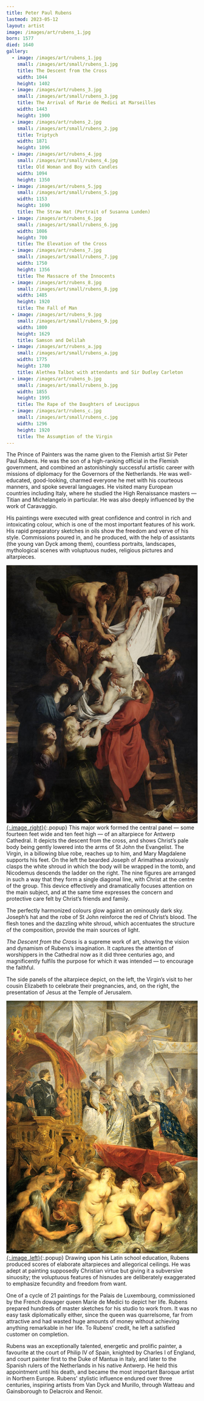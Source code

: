 ```yaml
---
title: Peter Paul Rubens
lastmod: 2023-05-12
layout: artist
image: /images/art/rubens_1.jpg
born: 1577
died: 1640
gallery:
  - image: /images/art/rubens_1.jpg
    small: /images/art/small/rubens_1.jpg
    title: The Descent from the Cross
    width: 1044
    height: 1402
  - image: /images/art/rubens_3.jpg
    small: /images/art/small/rubens_3.jpg
    title: The Arrival of Marie de Medici at Marseilles
    width: 1443
    height: 1900
  - image: /images/art/rubens_2.jpg
    small: /images/art/small/rubens_2.jpg
    title: Triptych
    width: 1871
    height: 1096
  - image: /images/art/rubens_4.jpg
    small: /images/art/small/rubens_4.jpg
    title: Old Woman and Boy with Candles
    width: 1094
    height: 1350
  - image: /images/art/rubens_5.jpg
    small: /images/art/small/rubens_5.jpg
    width: 1153
    height: 1690
    title: The Straw Hat (Portrait of Susanna Lunden)
  - image: /images/art/rubens_6.jpg
    small: /images/art/small/rubens_6.jpg
    width: 1086
    height: 700
    title: The Elevation of the Cross
  - image: /images/art/rubens_7.jpg
    small: /images/art/small/rubens_7.jpg
    width: 1750
    height: 1356
    title: The Massacre of the Innocents
  - image: /images/art/rubens_8.jpg
    small: /images/art/small/rubens_8.jpg
    width: 1485
    height: 1920
    title: The Fall of Man
  - image: /images/art/rubens_9.jpg
    small: /images/art/small/rubens_9.jpg
    width: 1800
    height: 1629
    title: Samson and Delilah
  - image: /images/art/rubens_a.jpg
    small: /images/art/small/rubens_a.jpg
    width: 1775
    height: 1780
    title: Alethea Talbot with attendants and Sir Dudley Carleton
  - image: /images/art/rubens_b.jpg
    small: /images/art/small/rubens_b.jpg
    width: 1855
    height: 1995
    title: The Rape of the Daughters of Leucippus
  - image: /images/art/rubens_c.jpg
    small: /images/art/small/rubens_c.jpg
    width: 1296
    height: 1920
    title: The Assumption of the Virgin
---
```


The Prince of Painters was the name given to the Flemish artist Sir Peter Paul
Rubens. He was the son of a high-ranking official in the Flemish government,
and combined an astonishingly successful artistic career with missions of
diplomacy for the Governors of the Netherlands. He was well-educated,
good-looking, charmed everyone he met with his courteous manners, and spoke
several languages. He visited many European countries including Italy, where he
studied the High Renaissance masters &mdash; Titian and Michelangelo in particular.
He was also deeply influenced by the work of Caravaggio.

His paintings were executed with great confidence and control in rich and
intoxicating colour, which is one of the most important features of his work.
His rapid preparatory sketches in oils show the freedom and verve of his style.
Commissions poured in, and he produced, with the help of assistants (the young
van Dyck among them), countless portraits, landscapes, mythological scenes with
voluptuous nudes, religious pictures and altarpieces.

[![The Descent from the Cross](/images/art/rubens_1.jpg){:.image .right}](/images/art/rubens_1.jpg){:.popup}
This major work formed the central panel &mdash; some fourteen feet wide and
ten feet high &mdash; of an altarpiece for Antwerp Cathedral. It depicts the
descent from the cross, and shows Christ’s pale body being gently lowered into
the arms of St John the Evangelist. The Virgin, in a billowing blue robe,
reaches up to him, and Mary Magdalene supports his feet. On the left the
bearded Joseph of Arimathea anxiously clasps the white shroud in which the body
will be wrapped in the tomb, and Nicodemus descends the ladder on the right.
The nine figures are arranged in such a way that they form a single diagonal
line, with Christ at the centre of the group. This device effectively and
dramatically focuses attention on the main subject, and at the same time
expresses the concern and protective care felt by Christ’s friends and family.

The perfectly harmonized colours glow against an ominously dark sky. Joseph’s
hat and the robe of St John reinforce the red of Christ’s blood. The flesh
tones and the dazzling white shroud, which accentuates the structure of the
composition, provide the main sources of light.

_The Descent from the Cross_ is a supreme work of art, showing the vision and
dynamism of Rubens’s imagination. It captures the attention of worshippers in
the Cathedral now as it did three centuries ago, and magnificently fulfils the
purpose for which it was intended &mdash; to encourage the faithful.

The side panels of the altarpiece depict, on the left, the Virgin’s visit to
her cousin Elizabeth to celebrate their pregnancies, and, on the right, the
presentation of Jesus at the Temple of Jerusalem.

[![The Arrival of Marie de Medici at Marseilles](/images/art/rubens_3.jpg){:.image .left}](/images/art/rubens_3.jpg){:.popup}
Drawing upon his Latin school education, Rubens produced scores of elaborate
altarpieces and allegorical ceilings. He was adept at painting supposedly
Christian virtue but giving it a subversive sinuosity; the voluptuous features
of hisnudes are deliberately exaggerated to emphasize fecundity and freedom
from want.

One of a cycle of 21 paintings for the Palais de Luxembourg, commissioned by the French dowager queen Marie de Medici to depict her life. Rubens prepared hundreds of master sketches for his studio to work from. It was no easy task diplomatically either, since the queen was quarrelsome, far from attractive and had wasted huge amounts of money without achieving anything remarkable in her life. To Rubens' credit, he left a satisfied customer on completion.

Rubens was an exceptionally talented, energetic and prolific painter, a
favourite at the court of Philip IV of Spain, knighted by Charles I of England,
and court painter first to the Duke of Mantua in Italy, and later to the
Spanish rulers of the Netherlands in his native Antwerp. He held this
appointment until his death, and became the most important Baroque artist in
Northern Europe. Rubens' stylistic influence endured over three centuries,
inspiring artists from Van Dyck and Murillo, through Watteau and Gainsborough
to Delacroix and Renoir.
